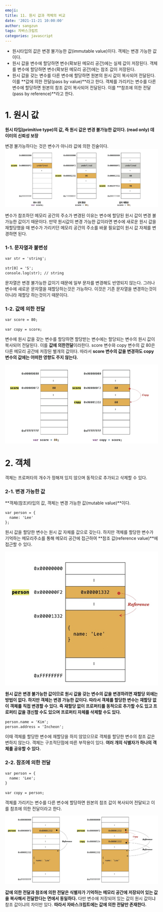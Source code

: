 ```yaml
---
emoji: 
title: 11. 원시 값과 객체의 비교
date: '2021-11-21 10:00:00'
author: sangzun
tags: 자바스크립트
categories: javascript
---
```


- 원시타입의 값은 변경 불가능한 값(immutable value)이다. 객체는 변경 가능한 값이다.
- 원시 값을 변수에 할당하면 변수(확보된 메모리 공간)에는 실제 값이 저장된다. 객체를 변수에 할당하면 변수(확보된 메모리 공간)에는 참조 값이 저장된다.
- 원시 값을 갖는 변수를 다른 변수에 할당하면 원본의 원시 값이 복사되어 전달된다. 이를 **값에 의한 전달(pass by value)**라고 한다. 객체를 가리키는 변수를 다른 변수에 할당하면 원본의 참조 값이 복사되어 전달된다. 이를 **참조에 의한 전달(pass by reference)**라고 한다.

# 1. 원시 값

**원시 타입(primitive type)의 값, 즉 원시 값은 변경 불가능한 값이다. (read only) 데이터의 신뢰성 보장** 

변경 불가능하다는 것은 변수가 아니라 값에 의한 진술이다. 
![primitive](/primitive.jpg)

변수가 참조하던 메모리 공간의 주소가 변경된 이유는 변수에 할당된 원시 값이 변경 불가능한 값이기 때문이다. 만약 원시값이 변경 가능한 값이라면 변수에 새로운 원시 값을 재할당했을 때 변수가 가리키던 메모리 공간의 주소를 바꿀 필요없이 원시 값 자체를 변경하면 된다.

### 1-1. 문자열과 불변성

```
var str = 'string';

str[0] = 'S';
console.log(str); // string
```

문자열은 변경 불가능한 값이기 때문에 일부 문자를 변경해도 반영되지 않는다. 그러나 변수에 새로운 문자열을 재할당하는것은 가능하다. 이것은 기존 문자열을 변경하는것이 아니라 재할당 하는것이기 때문이다.

### 1-2. 값에 의한 전달

```
var score = 80;

var copy = score;
```
변수에 원시 값을 갖는 변수를 할당하면 할당받는 변수에는 할당되는 변수의 원시 값이 복사되어 전달된다. 이를 **값에 의한전달**이라한다.  score 변수와 copy 변수의 값 80은 다른 메모리 공간에 저장된 별개의 값이다. 따라서 **score 변수의 값을 변경햐도 copy 변수의 값에는 어떠한 영향도 주지 않는다.**

![passbyvalue](/passbyvalue.jpg)

# 2. 객체

객체는 프로퍼타의 개수가 정해져 있지 않으며 동적으로 추가되고 삭제할 수 있다.

### 2-1. 변경 가능한 값

**객체(참조)타입의 값, 객체는 변경 가능한 값(mutable value)**이다.

```
var person = {
  name: 'Lee'
};
```

원시 값을 할당한 변수는 원시 값 자체를 값으로 갖는다. 하지만 객체를 할당한 변수가 기억하는 메모리주소를 통해 메모리 공간에 접근하여 **참조 값(reference value)**에 접근할 수 있다.

![referencevalue](/referencevalue.jpg)


**원시 값은 변경 불가능한 값이므로 원시 값을 갖는 변수의 값을 변경하려면 재할당 외에는 방법이 없다. 하지만 객체는 변경 가능한 값이다. 따라서 객체를 할당한 변수는 재할당 없이 객체를 직접 변경할 수 있다. 즉 재할당 없이 프로퍼티를 동적으로 추가할 수도 있고 프로퍼티 값을 갱신할 수도 있으며 프로퍼티 자체를 삭제할 수도 있다.**

```
person.name = 'Kim';
person.address = 'Incheon';
```

이때 객체를 할당한 변수에 재할당을 하지 않았으므로 객체를 할당한 변수의 참조 값은 변하지 않는다. 객체는 구조적단점에 따른 부작용이 있다. **여러 개의 식별자가 하나의 객체를 공유할 수 있다.**

### 2-2. 참조에 의한 전달

```
var person = {
  name: 'Lee';
}

var copy = person;
```

객체를 가리키는 변수를 다른 변수에 할당하면 원본의 참조 값이 복사되어 전달되고 이를 참조에 의한 전달이라고 한다.

![referencevalue2](/referencevalue2.jpg)

**값에 의한 전달과 참조에 의한 전달은 식별자가 기억하는 메모리 공간에 저장되어 있는 값을 복사해서 전달한다는 면에서 동일하다.** 다만 변수에 저장되어 있는 값이 원시 값이냐 참조 값이냐의 차이만 있다. **따라서 자바스크립트에는 값에 의한 전달만 존재한다.**
